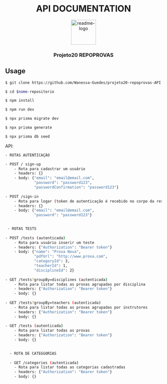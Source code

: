<h1 align=center> API DOCUMENTATION </h1>

<p align="center">
  <a href="https://github.com/Wanessa-Guedes/projeto20-repoprovas-API.git">
  <img src="https://notion-emojis.s3-us-west-2.amazonaws.com/prod/svg-twitter/1f5c3-fe0f.svg" alt="readme-logo" width="80" height="80">
  </a>

  <h3 align="center">
    Projeto20 REPOPROVAS
  </h3>
</p>

## Usage

```bash
$ git clone https://github.com/Wanessa-Guedes/projeto20-repoprovas-API.git

$ cd $nome-repositorio

$ npm install

$ npm run dev

$ npx prisma migrate dev

$ npx prisma generate

$ npx prisma db seed
```

API:

```bash
- ROTAS AUTENTICAÇÃO

- POST / sign-up
    - Rota para cadastrar um usuário
    - headers: {}
    - body: {"email": "email@email.com",
             "password": "password123",
             "passwordConfirmation": "password123"}
    
- POST /sign-in
    - Rota para logar (token de autenticação é recebido no corpo da resposta)
    - headers: {}
    - body: {"email": "email@email.com",
             "password": "password123"}
 
```
```bash             
 - ROTAS TESTS
    
- POST /tests (autenticada)
    - Rota para usuário inserir um teste
    - headers: {"Authorization": "Bearer token"}
    - body: {"name": "Prova Nova",
             "pdfUrl": "http://www.prova.com",
             "categoryId": 3,
             "teacherId": 1,
             "disciplineId": 2}
    
- GET /tests?groupBy=disciplines (autenticada)
    - Rota para listar todas as provas agrupadas por disciplina
    - headers: {"Authorization": "Bearer token"}
    - body: {}
    
- GET /tests?groupBy=teachers (autenticada)
    - Rota para listar todas as provas agrupadas por instrutores
    - headers: {"Authorization": "Bearer token"}
    - body: {}
    
- GET /tests (autenticada)
    - Rota para listar todas as provas 
    - headers: {"Authorization": "Bearer token"}
    - body: {}
    
```
```bash 
  - ROTA DE CATEGGORIAS
  
  - GET /categories (autenticada)
    - Rota para listar todas as categorias cadastradas
    - headers: {"Authorization": "Bearer token"}
    - body: {}

```    

